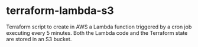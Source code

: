 # terraform-lambda-s3
Terraform script to create in AWS a Lambda function triggered by a cron job executing every 5 minutes. Both the Lambda code and the Terraform state are stored in an S3 bucket.
